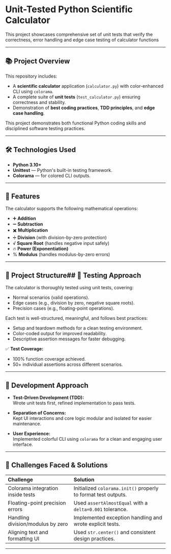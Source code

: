 # Unit-Tested Python Scientific Calculator

This project showcases comprehensive set of unit tests that verify the correctness, error handling and edge case testing of calculator functions

---

## 📚 Project Overview

This repository includes:
- A **scientific calculator** application (`calculator.py`) with color-enhanced CLI using `colorama`.
- A complete suite of **unit tests** (`test_calculator.py`) ensuring correctness and stability.
- Demonstration of **best coding practices**, **TDD principles**, and **edge case handling**.

This project demonstrates both functional Python coding skills and disciplined software testing practices.

---

## 🛠️ Technologies Used

- **Python 3.10+**
- **Unittest** — Python's built-in testing framework.
- **Colorama** — for colored CLI outputs.

---

## 🚀 Features

The calculator supports the following mathematical operations:

- ➕ **Addition**
- ➖ **Subtraction**
- ✖️ **Multiplication**
- ➗ **Division** (with division-by-zero protection)
- √ **Square Root** (handles negative input safely)
- 🔥 **Power (Exponentiation)**
- % **Modulus** (handles modulus-by-zero errors)

---

## 🧩 Project Structure## 🧪 Testing Approach

The calculator is thoroughly tested using unit tests, covering:
- Normal scenarios (valid operations).
- Edge cases (e.g., division by zero, negative square roots).
- Precision cases (e.g., floating-point operations).

Each test is well-structured, meaningful, and follows best practices:
- Setup and teardown methods for a clean testing environment.
- Color-coded output for improved readability.
- Descriptive assertion messages for faster debugging.

✅ **Test Coverage:**  
- 100% function coverage achieved.
- 50+ individual assertions across different scenarios.

---

## 🧠 Development Approach

- **Test-Driven Development (TDD):**  
  Wrote unit tests first, refined implementation to pass tests.

- **Separation of Concerns:**  
  Kept UI interactions and core logic modular and isolated for easier maintenance.

- **User Experience:**  
  Implemented colorful CLI using `colorama` for a clean and engaging user interface.

---

## 🎯 Challenges Faced & Solutions

| Challenge                          | Solution                                                       |
|:----------------------------------|:---------------------------------------------------------------|
| Colorama integration inside tests  | Initialized `colorama.init()` properly to format test outputs. |
| Floating-point precision errors    | Used `assertAlmostEqual` with a `delta=0.001` tolerance.        |
| Handling division/modulus by zero  | Implemented exception handling and wrote explicit tests.       |
| Aligning text and formatting UI    | Used `str.center()` and consistent design practices.           |

---